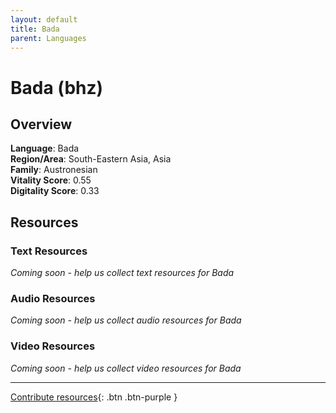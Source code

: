 ```yaml
---
layout: default
title: Bada
parent: Languages
---
```


# Bada (bhz)

## Overview

**Language**: Bada  
**Region/Area**: South-Eastern Asia, Asia  
**Family**: Austronesian  
**Vitality Score**: 0.55  
**Digitality Score**: 0.33  

## Resources

### Text Resources
*Coming soon - help us collect text resources for Bada*

### Audio Resources
*Coming soon - help us collect audio resources for Bada*

### Video Resources
*Coming soon - help us collect video resources for Bada*

---

[Contribute resources](https://fairtrain.github.io/){: .btn .btn-purple }
